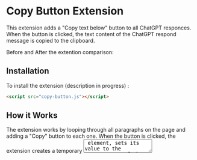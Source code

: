 # Copy Button Extension

This extension adds a "Copy text below" button to all ChatGPT responces. When the button is clicked, the text content of the ChatGPT respond message is copied to the clipboard.

Before and After the extention comparison: 



## Installation

To install the extension (description in progress) :

```html
<script src="copy-button.js"></script> 
```

## How it Works
The extension works by looping through all paragraphs on the page and adding a "Copy" button to each one. When the button is clicked, the extension creates a temporary <textarea> element, sets its value to the text content of the paragraph, selects the text in the <textarea>, and executes the "copy" command to copy the text to the clipboard. Finally, the temporary <textarea> element is removed from the page.

## Limitations
description in progress

## Contributing
If you'd like to contribute to this extension, please fork the repository and submit a pull request.
